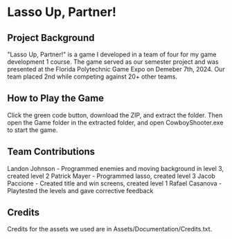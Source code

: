 # Lasso Up, Partner!
## Project Background
"Lasso Up, Partner!" is a game I developed in a team of four for my game development 1 course.
The game served as our semester project and was presented at the Florida Polytechnic Game Expo on Demeber 7th, 2024.
Our team placed 2nd while competing against 20+ other teams.

## How to Play the Game
Click the green code button, download the ZIP, and extract the folder. 
Then open the Game folder in the extracted folder, and open CowboyShooter.exe to start the game.

## Team Contributions
Landon Johnson - Programmed enemies and moving background in level 3, created level 2
Patrick Mayer - Programmed lasso, created level 3
Jacob Paccione - Created title and win screens, created level 1
Rafael Casanova - Playtested the levels and gave corrective feedback

## Credits
Credits for the assets we used are in Assets/Documentation/Credits.txt.
